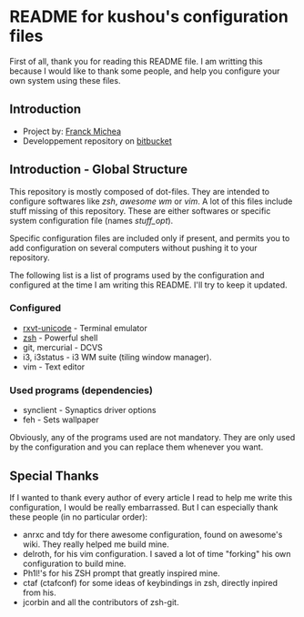 README for kushou's configuration files
=======================================

First of all, thank you for reading this README file. I am writting this
because I would like to thank some people, and help you configure your own
system using these files.

Introduction
------------

* Project by: [Franck Michea][1]
* Developpement repository on [bitbucket][2]

Introduction - Global Structure
-------------------------------

This repository is mostly composed of dot-files. They are intended to configure
softwares like *zsh*, *awesome wm* or *vim*. A lot of this files include stuff
missing of this repository. These are either softwares or specific system
configuration file (names *stuff_opt*).

Specific configuration files are included only if present, and permits you to
add configuration on several computers without pushing it to your repository.

The following list is a list of programs used by the configuration and
configured at the time I am writing this README. I'll try to keep it updated.

### Configured

* [rxvt-unicode][3] - Terminal emulator
* [zsh][4] - Powerful shell
* git, mercurial - DCVS
* i3, i3status - i3 WM suite (tiling window manager).
* vim - Text editor

### Used programs (dependencies)

* synclient - Synaptics driver options
* feh - Sets wallpaper

Obviously, any of the programs used are not mandatory. They are only used by
the configuration and you can replace them whenever you want.

Special Thanks
--------------

If I wanted to thank every author of every article I read to help me write this
configuration, I would be really embarrassed. But I can especially thank these
people (in no particular order):

* anrxc and tdy for there awesome configuration, found on awesome's wiki. They
  really helped me build mine.
* delroth, for his vim configuration. I saved a lot of time "forking" his own
  configuration to build mine.
* Ph1l!'s for his ZSH prompt that greatly inspired mine.
* ctaf (ctafconf) for some ideas of keybindings in zsh, directly inpired from
  his.
* jcorbin and all the contributors of zsh-git.

[1]: mailto:franck.michea@gmail.com
[2]: https://bitbucket.org/kushou/configs
[3]: http://software.schmorp.de/pkg/rxvt-unicode.html
[4]: http://www.zsh.org/
[5]: http://awesome.naquadah.org/
[6]: http://www.gnu.org/software/emacs/
[7]: http://mercurial.selenic.com/
